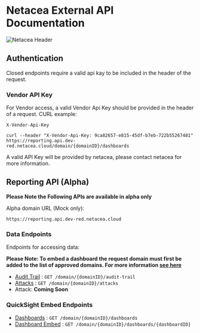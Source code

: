 # Netacea External API Documentation

![Netacea Header](https://assets.ntcacdn.net/header.jpg)

## Authentication

Closed endpoints require a valid api kay to be included in the header of the request.

### Vendor API Key

For Vendor access, a valid Vendor Api Key should be provided in the header of a request. CURL example:

```
X-Vendor-Api-Key
```

```
curl --header "X-Vendor-Api-Key: 9ca82657-e815-45df-b7eb-722b55267481" https://reporting.api.dev-red.netacea.cloud/domain/{domainID}/dashboards
```

A valid API Key will be provided by netacea, please contact netacea for more information.

## Reporting API (Alpha)

**Please Note the Following APIs are available in alpha only**

Alpha domain URL (Mock only):

```
https://reporting.api.dev-red.netacea.cloud
```

### Data Endpoints

Endpoints for accessing data:

**Please Note: To embed a dashboard the request domain must first be added to the list of approved domains. For more information [see here](reporting/approved-domains.md)**

* [Audit Trail](reporting/audit-trail.md) : `GET /domain/{domainID}/audit-trail`
* [Attacks](reporting/attacks.md) : `GET /domain/{domainID}/attacks`
* Attack: **Coming Soon**

### QuickSight Embed Endpoints

* [Dashboards](reporting/dashboards.md) : `GET /domain/{domainID}/dashboards`
* [Dashboard Embed](reporting/dashboard-embed.md) : `GET /domain/{domainID}/dashboards/{dashboardID}`